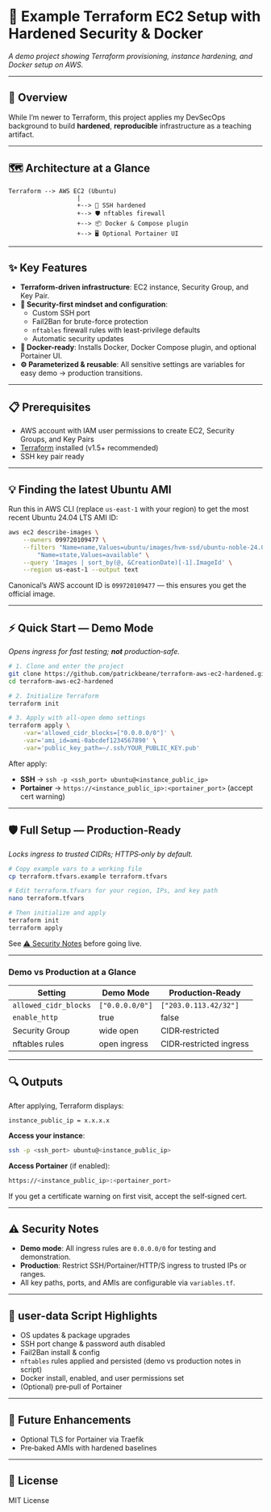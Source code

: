# 🚀 Example Terraform EC2 Setup with Hardened Security & Docker

_A demo project showing Terraform provisioning, instance hardening, and Docker setup on AWS._

---

## 📖 Overview
While I’m newer to Terraform, this project applies my DevSecOps background to build **hardened**, **reproducible** infrastructure as a teaching artifact.

---

## 🗺️ Architecture at a Glance
```
Terraform --> AWS EC2 (Ubuntu)
                   |
                   +--> 🔐 SSH hardened
                   +--> 🛡️ nftables firewall
                   +--> 📦 Docker & Compose plugin
                   +--> 🖥️ Optional Portainer UI
```

---

## ✨ Key Features
- **Terraform-driven infrastructure**: EC2 instance, Security Group, and Key Pair.
- **🔐 Security-first mindset and configuration**:
    - Custom SSH port
    - Fail2Ban for brute-force protection
    - `nftables` firewall rules with least-privilege defaults
    - Automatic security updates
- **🐳 Docker-ready**: Installs Docker, Docker Compose plugin, and optional Portainer UI.
- **⚙️ Parameterized & reusable**: All sensitive settings are variables for easy demo → production transitions.

---

## 📋 Prerequisites
- AWS account with IAM user permissions to create EC2, Security Groups, and Key Pairs
- [Terraform](https://developer.hashicorp.com/terraform/downloads) installed (v1.5+ recommended)
- SSH key pair ready

---

## 💡 Finding the latest Ubuntu AMI
Run this in AWS CLI (replace `us-east-1` with your region) to get the most recent Ubuntu 24.04 LTS AMI ID:

```bash
aws ec2 describe-images \
    --owners 099720109477 \
    --filters "Name=name,Values=ubuntu/images/hvm-ssd/ubuntu-noble-24.04-amd64-server-*" \
        "Name=state,Values=available" \
    --query 'Images | sort_by(@, &CreationDate)[-1].ImageId' \
    --region us-east-1 --output text
```

Canonical’s AWS account ID is `099720109477` — this ensures you get the official image.

---

## ⚡ Quick Start — Demo Mode
_Opens ingress for fast testing; **not** production‑safe._

```bash
# 1. Clone and enter the project
git clone https://github.com/patrickbeane/terraform-aws-ec2-hardened.git
cd terraform-aws-ec2-hardened

# 2. Initialize Terraform
terraform init

# 3. Apply with all‑open demo settings
terraform apply \
    -var='allowed_cidr_blocks=["0.0.0.0/0"]' \
    -var='ami_id=ami-0abcdef1234567890' \
    -var='public_key_path=~/.ssh/YOUR_PUBLIC_KEY.pub'
```

After apply:  
- **SSH** -> `ssh -p <ssh_port> ubuntu@<instance_public_ip>`  
- **Portainer** -> `https://<instance_public_ip>:<portainer_port>` (accept cert warning)

---

## 🛡️ Full Setup — Production‑Ready
_Locks ingress to trusted CIDRs; HTTPS‑only by default._

```bash
# Copy example vars to a working file
cp terraform.tfvars.example terraform.tfvars

# Edit terraform.tfvars for your region, IPs, and key path
nano terraform.tfvars

# Then initialize and apply
terraform init
terraform apply
```

See [⚠️ Security Notes](#security-notes) before going live.

---

### Demo vs Production at a Glance

| Setting              | Demo Mode       | Production‑Ready           |
|----------------------|-----------------|----------------------------|
| `allowed_cidr_blocks`| `["0.0.0.0/0"]` | `["203.0.113.42/32"]`      |
| `enable_http`        | true            | false                      |
| Security Group       | wide open       | CIDR‑restricted            |
| nftables rules       | open ingress    | CIDR‑restricted ingress    |

---

## 🔍 Outputs

After applying, Terraform displays:

```
instance_public_ip = x.x.x.x
```

**Access your instance**:

```bash
ssh -p <ssh_port> ubuntu@<instance_public_ip>
```

**Access Portainer** (if enabled):

```bash
https://<instance_public_ip>:<portainer_port>
 ```

If you get a certificate warning on first visit, accept the self‑signed cert.

---

## ⚠️ Security Notes

- **Demo mode**: All ingress rules are `0.0.0.0/0` for testing and demonstration.
- **Production**: Restrict SSH/Portainer/HTTP/S ingress to trusted IPs or ranges.
- All key paths, ports, and AMIs are configurable via `variables.tf`.

---

## 📂 user-data Script Highlights
- OS updates & package upgrades
- SSH port change & password auth disabled
- Fail2Ban install & config
- `nftables` rules applied and persisted (demo vs production notes in script)
- Docker install, enabled, and user permissions set
- (Optional) pre‑pull of Portainer

---

## 🚧 Future Enhancements
- Optional TLS for Portainer via Traefik
- Pre‑baked AMIs with hardened baselines

 ---

## 📜 License
MIT License
